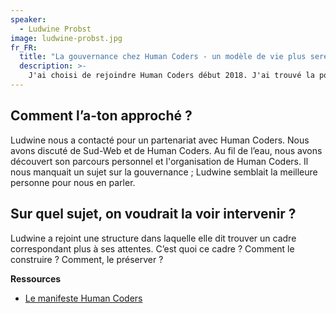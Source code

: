```yaml
---
speaker:
  - Ludwine Probst
image: ludwine-probst.jpg
fr_FR:
  title: "La gouvernance chez Human Coders - un modèle de vie plus serein ?"
  description: >-
    J'ai choisi de rejoindre Human Coders début 2018. J'ai trouvé la possibilité de trouver un équilibre personnel, comment ?
---
```


## Comment l’a-ton approché ?

Ludwine nous a contacté pour un partenariat avec Human Coders. Nous avons discuté de Sud-Web et de Human Coders. Au fil de l’eau, nous avons découvert son parcours personnel et l'organisation de Human Coders. Il nous manquait un sujet sur la gouvernance ; Ludwine semblait la meilleure personne pour nous en parler.

## Sur quel sujet, on voudrait la voir intervenir ?

Ludwine a rejoint une structure dans laquelle elle dit trouver un cadre correspondant plus à ses attentes. C’est quoi ce cadre ? Comment le construire ? Comment, le préserver ?

**Ressources**
  * [Le manifeste Human Coders](https://www.humancoders.com/pages/manifeste)
